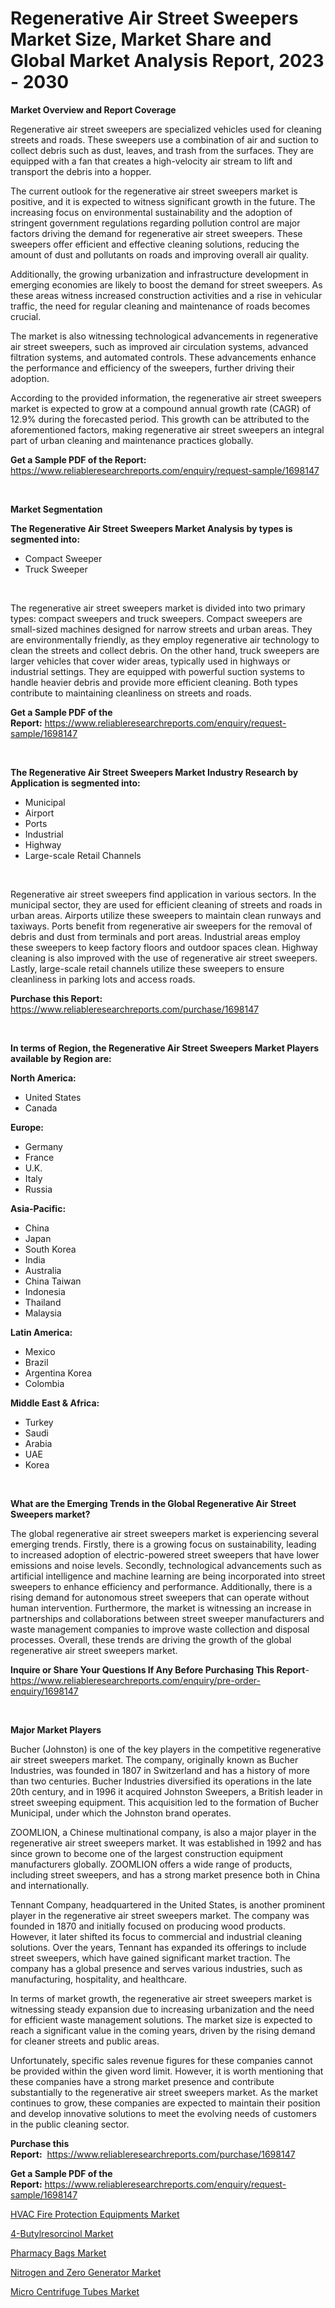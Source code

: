 <p><h1>Regenerative Air Street Sweepers Market Size, Market Share and Global Market Analysis Report, 2023 - 2030</h1></p><p><strong>Market Overview and Report Coverage</strong></p>
<p><p>Regenerative air street sweepers are specialized vehicles used for cleaning streets and roads. These sweepers use a combination of air and suction to collect debris such as dust, leaves, and trash from the surfaces. They are equipped with a fan that creates a high-velocity air stream to lift and transport the debris into a hopper.</p><p>The current outlook for the regenerative air street sweepers market is positive, and it is expected to witness significant growth in the future. The increasing focus on environmental sustainability and the adoption of stringent government regulations regarding pollution control are major factors driving the demand for regenerative air street sweepers. These sweepers offer efficient and effective cleaning solutions, reducing the amount of dust and pollutants on roads and improving overall air quality.</p><p>Additionally, the growing urbanization and infrastructure development in emerging economies are likely to boost the demand for street sweepers. As these areas witness increased construction activities and a rise in vehicular traffic, the need for regular cleaning and maintenance of roads becomes crucial.</p><p>The market is also witnessing technological advancements in regenerative air street sweepers, such as improved air circulation systems, advanced filtration systems, and automated controls. These advancements enhance the performance and efficiency of the sweepers, further driving their adoption.</p><p>According to the provided information, the regenerative air street sweepers market is expected to grow at a compound annual growth rate (CAGR) of 12.9% during the forecasted period. This growth can be attributed to the aforementioned factors, making regenerative air street sweepers an integral part of urban cleaning and maintenance practices globally.</p></p>
<p><strong>Get a Sample PDF of the Report:</strong> <a href="https://www.reliableresearchreports.com/enquiry/request-sample/1698147">https://www.reliableresearchreports.com/enquiry/request-sample/1698147</a></p>
<p>&nbsp;</p>
<p><strong>Market Segmentation</strong></p>
<p><strong>The Regenerative Air Street Sweepers Market Analysis by types is segmented into:</strong></p>
<p><ul><li>Compact Sweeper</li><li>Truck Sweeper</li></ul></p>
<p>&nbsp;</p>
<p><p>The regenerative air street sweepers market is divided into two primary types: compact sweepers and truck sweepers. Compact sweepers are small-sized machines designed for narrow streets and urban areas. They are environmentally friendly, as they employ regenerative air technology to clean the streets and collect debris. On the other hand, truck sweepers are larger vehicles that cover wider areas, typically used in highways or industrial settings. They are equipped with powerful suction systems to handle heavier debris and provide more efficient cleaning. Both types contribute to maintaining cleanliness on streets and roads.</p></p>
<p><strong>Get a Sample PDF of the Report:</strong>&nbsp;<a href="https://www.reliableresearchreports.com/enquiry/request-sample/1698147">https://www.reliableresearchreports.com/enquiry/request-sample/1698147</a></p>
<p>&nbsp;</p>
<p><strong>The Regenerative Air Street Sweepers Market Industry Research by Application is segmented into:</strong></p>
<p><ul><li>Municipal</li><li>Airport</li><li>Ports</li><li>Industrial</li><li>Highway</li><li>Large-scale Retail Channels</li></ul></p>
<p>&nbsp;</p>
<p><p>Regenerative air street sweepers find application in various sectors. In the municipal sector, they are used for efficient cleaning of streets and roads in urban areas. Airports utilize these sweepers to maintain clean runways and taxiways. Ports benefit from regenerative air sweepers for the removal of debris and dust from terminals and port areas. Industrial areas employ these sweepers to keep factory floors and outdoor spaces clean. Highway cleaning is also improved with the use of regenerative air street sweepers. Lastly, large-scale retail channels utilize these sweepers to ensure cleanliness in parking lots and access roads.</p></p>
<p><strong>Purchase this Report:</strong>&nbsp; <a href="https://www.reliableresearchreports.com/purchase/1698147">https://www.reliableresearchreports.com/purchase/1698147</a></p>
<p>&nbsp;</p>
<p><strong>In terms of Region, the Regenerative Air Street Sweepers Market Players available by Region are:</strong></p>
<p>
    <p> <strong> North America: </strong>
        <ul>
            <li>United States</li>
            <li>Canada</li>
        </ul>
        </p> 
    <p> <strong> Europe: </strong>
        <ul>
            <li>Germany</li>
            <li>France</li>
            <li>U.K.</li>
            <li>Italy</li>
            <li>Russia</li>
        </ul>
        </p> 
    <p> <strong> Asia-Pacific: </strong>
        <ul>
            <li>China</li>
            <li>Japan</li>
            <li>South Korea</li>
            <li>India</li>
            <li>Australia</li>
            <li>China Taiwan</li>
            <li>Indonesia</li>
            <li>Thailand</li>
            <li>Malaysia</li>
        </ul>
        </p> 
    <p> <strong> Latin America: </strong>
        <ul>
            <li>Mexico</li>
            <li>Brazil</li>
            <li>Argentina Korea</li>
            <li>Colombia</li>
        </ul>
        </p> 
    <p> <strong> Middle East & Africa: </strong>
        <ul>
            <li>Turkey</li>
            <li>Saudi</li>
            <li>Arabia</li>
            <li>UAE</li>
            <li>Korea</li>
        </ul>
    </p>
    </p>
<p>&nbsp;</p>
<p><strong>What are the Emerging Trends in the Global Regenerative Air Street Sweepers market?</strong></p>
<p><p>The global regenerative air street sweepers market is experiencing several emerging trends. Firstly, there is a growing focus on sustainability, leading to increased adoption of electric-powered street sweepers that have lower emissions and noise levels. Secondly, technological advancements such as artificial intelligence and machine learning are being incorporated into street sweepers to enhance efficiency and performance. Additionally, there is a rising demand for autonomous street sweepers that can operate without human intervention. Furthermore, the market is witnessing an increase in partnerships and collaborations between street sweeper manufacturers and waste management companies to improve waste collection and disposal processes. Overall, these trends are driving the growth of the global regenerative air street sweepers market.</p></p>
<p><strong>Inquire or Share Your Questions If Any Before Purchasing This Report</strong>- <a href="https://www.reliableresearchreports.com/enquiry/pre-order-enquiry/1698147">https://www.reliableresearchreports.com/enquiry/pre-order-enquiry/1698147</a></p>
<p>&nbsp;</p>
<p><strong>Major Market Players</strong></p>
<p><p>Bucher (Johnston) is one of the key players in the competitive regenerative air street sweepers market. The company, originally known as Bucher Industries, was founded in 1807 in Switzerland and has a history of more than two centuries. Bucher Industries diversified its operations in the late 20th century, and in 1996 it acquired Johnston Sweepers, a British leader in street sweeping equipment. This acquisition led to the formation of Bucher Municipal, under which the Johnston brand operates.</p><p>ZOOMLION, a Chinese multinational company, is also a major player in the regenerative air street sweepers market. It was established in 1992 and has since grown to become one of the largest construction equipment manufacturers globally. ZOOMLION offers a wide range of products, including street sweepers, and has a strong market presence both in China and internationally.</p><p>Tennant Company, headquartered in the United States, is another prominent player in the regenerative air street sweepers market. The company was founded in 1870 and initially focused on producing wood products. However, it later shifted its focus to commercial and industrial cleaning solutions. Over the years, Tennant has expanded its offerings to include street sweepers, which have gained significant market traction. The company has a global presence and serves various industries, such as manufacturing, hospitality, and healthcare.</p><p>In terms of market growth, the regenerative air street sweepers market is witnessing steady expansion due to increasing urbanization and the need for efficient waste management solutions. The market size is expected to reach a significant value in the coming years, driven by the rising demand for cleaner streets and public areas.</p><p>Unfortunately, specific sales revenue figures for these companies cannot be provided within the given word limit. However, it is worth mentioning that these companies have a strong market presence and contribute substantially to the regenerative air street sweepers market. As the market continues to grow, these companies are expected to maintain their position and develop innovative solutions to meet the evolving needs of customers in the public cleaning sector.</p></p>
<p><strong>Purchase this Report:</strong>&nbsp;&nbsp;<a href="https://www.reliableresearchreports.com/purchase/1698147">https://www.reliableresearchreports.com/purchase/1698147</a></p>
<p></p>
<p><strong>Get a Sample PDF of the Report:</strong>&nbsp;<a href="https://www.reliableresearchreports.com/enquiry/request-sample/1698147">https://www.reliableresearchreports.com/enquiry/request-sample/1698147</a></p>
<p><p><a href="https://www.linkedin.com/pulse/hvac-fire-protection-equipments-market-challenges-opportunities/">HVAC Fire Protection Equipments Market</a></p><p><a href="https://www.linkedin.com/pulse/4-butylresorcinol-market-research-report-unlocks-analysis/">4-Butylresorcinol Market</a></p><p><a href="https://medium.com/@beverlychen69/pharmacy-bags-market-the-key-to-successful-business-strategy-forecast-till-2030-26969cb84e00">Pharmacy Bags Market</a></p><p><a href="https://www.linkedin.com/pulse/h-report-provides-thorough-industry-overview-which-offers/">Nitrogen and Zero Generator Market</a></p><p><a href="https://medium.com/@jenniferwhite656/micro-centrifuge-tubes-market-size-growth-forecast-2023-2030-c5d68116ce78">Micro Centrifuge Tubes Market</a></p></p>